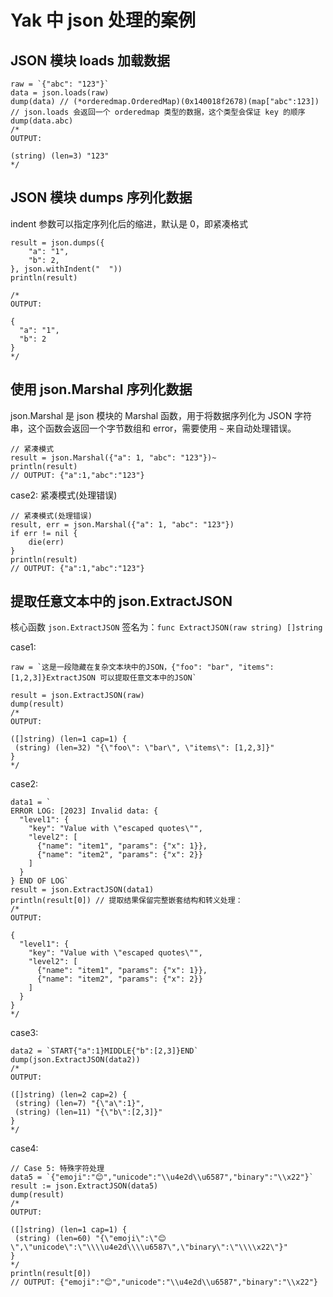# Yak 中 json 处理的案例

## JSON 模块 loads 加载数据

```yak
raw = `{"abc": "123"}`
data = json.loads(raw)
dump(data) // (*orderedmap.OrderedMap)(0x140018f2678)(map["abc":123])
// json.loads 会返回一个 orderedmap 类型的数据，这个类型会保证 key 的顺序
dump(data.abc)
/*
OUTPUT:

(string) (len=3) "123"
*/
```

## JSON 模块 dumps 序列化数据

indent 参数可以指定序列化后的缩进，默认是 0，即紧凑格式

```yak
result = json.dumps({
    "a": "1",
    "b": 2,
}, json.withIndent("  "))
println(result)

/*
OUTPUT:

{
  "a": "1",
  "b": 2
}
*/
```

## 使用 json.Marshal 序列化数据

json.Marshal 是 json 模块的 Marshal 函数，用于将数据序列化为 JSON 字符串，这个函数会返回一个字节数组和 error，需要使用 `~` 来自动处理错误。

```yak
// 紧凑模式
result = json.Marshal({"a": 1, "abc": "123"})~
println(result) 
// OUTPUT: {"a":1,"abc":"123"}
```

case2: 紧凑模式(处理错误)

```yak
// 紧凑模式(处理错误)
result, err = json.Marshal({"a": 1, "abc": "123"})
if err != nil {
    die(err)
}
println(result) 
// OUTPUT: {"a":1,"abc":"123"}
```

## 提取任意文本中的 json.ExtractJSON

核心函数 `json.ExtractJSON` 签名为：`func ExtractJSON(raw string) []string`

case1:

```yak
raw = `这是一段隐藏在复杂文本块中的JSON，{"foo": "bar", "items": [1,2,3]}ExtractJSON 可以提取任意文本中的JSON`

result = json.ExtractJSON(raw)
dump(result)
/*
OUTPUT:

([]string) (len=1 cap=1) {
 (string) (len=32) "{\"foo\": \"bar\", \"items\": [1,2,3]}"
}
*/
```

case2:

```yak
data1 = `
ERROR LOG: [2023] Invalid data: {
  "level1": {
    "key": "Value with \"escaped quotes\"",
    "level2": [
      {"name": "item1", "params": {"x": 1}},
      {"name": "item2", "params": {"x": 2}}
    ]
  }
} END OF LOG`
result = json.ExtractJSON(data1)
println(result[0]) // 提取结果保留完整嵌套结构和转义处理：
/* 
OUTPUT:

{
  "level1": {
    "key": "Value with \"escaped quotes\"",
    "level2": [
      {"name": "item1", "params": {"x": 1}},
      {"name": "item2", "params": {"x": 2}}
    ]
  }
}
*/
```

case3:

```yak
data2 = `START{"a":1}MIDDLE{"b":[2,3]}END`
dump(json.ExtractJSON(data2)) 
/*
OUTPUT:

([]string) (len=2 cap=2) {
 (string) (len=7) "{\"a\":1}",
 (string) (len=11) "{\"b\":[2,3]}"
}
*/
```

case4:

```yak
// Case 5: 特殊字符处理
data5 = `{"emoji":"😊","unicode":"\\u4e2d\\u6587","binary":"\\x22"}`
result := json.ExtractJSON(data5)
dump(result) 
/*
OUTPUT:

([]string) (len=1 cap=1) {
 (string) (len=60) "{\"emoji\":\"😊\",\"unicode\":\"\\\\u4e2d\\\\u6587\",\"binary\":\"\\\\x22\"}"
}
*/
println(result[0])
// OUTPUT: {"emoji":"😊","unicode":"\\u4e2d\\u6587","binary":"\\x22"}
```

